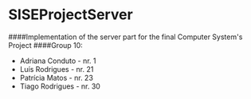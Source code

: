 # SISEProjectServer
####Implementation of the server part for the final Computer System's Project
####Group 10:
+ Adriana Conduto - nr. 1
+ Luís Rodrigues - nr. 21
+ Patrícia Matos - nr. 23
+ Tiago Rodrigues - nr. 30

